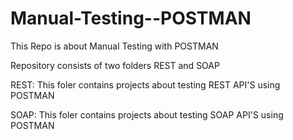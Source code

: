 # Manual-Testing--POSTMAN
This Repo is about Manual Testing with POSTMAN

Repository consists of two folders REST and SOAP


REST: This foler contains projects about testing REST API'S using POSTMAN


SOAP: This foler contains projects about testing SOAP API'S using POSTMAN
